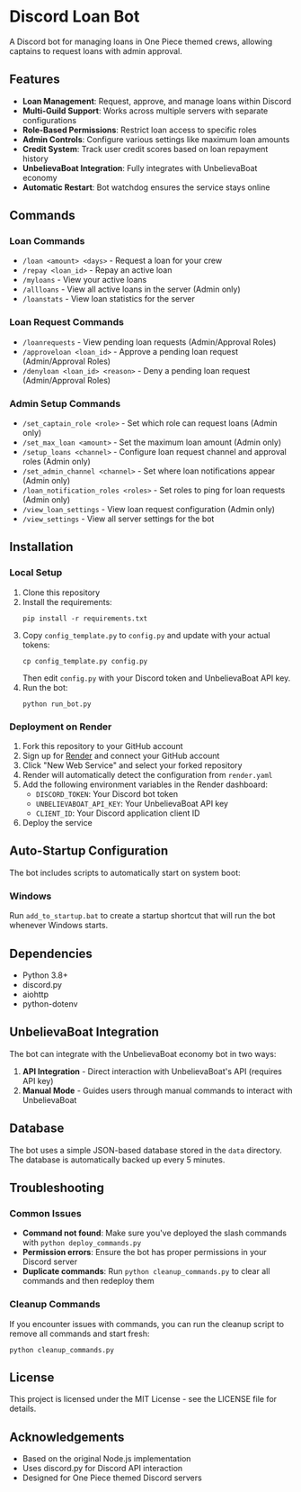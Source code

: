 # Discord Loan Bot

A Discord bot for managing loans in One Piece themed crews, allowing captains to request loans with admin approval.

## Features

- **Loan Management**: Request, approve, and manage loans within Discord
- **Multi-Guild Support**: Works across multiple servers with separate configurations
- **Role-Based Permissions**: Restrict loan access to specific roles
- **Admin Controls**: Configure various settings like maximum loan amounts
- **Credit System**: Track user credit scores based on loan repayment history
- **UnbelievaBoat Integration**: Fully integrates with UnbelievaBoat economy
- **Automatic Restart**: Bot watchdog ensures the service stays online

## Commands

### Loan Commands
- `/loan <amount> <days>` - Request a loan for your crew
- `/repay <loan_id>` - Repay an active loan
- `/myloans` - View your active loans
- `/allloans` - View all active loans in the server (Admin only)
- `/loanstats` - View loan statistics for the server

### Loan Request Commands
- `/loanrequests` - View pending loan requests (Admin/Approval Roles)
- `/approveloan <loan_id>` - Approve a pending loan request (Admin/Approval Roles)
- `/denyloan <loan_id> <reason>` - Deny a pending loan request (Admin/Approval Roles)

### Admin Setup Commands
- `/set_captain_role <role>` - Set which role can request loans (Admin only)
- `/set_max_loan <amount>` - Set the maximum loan amount (Admin only)
- `/setup_loans <channel>` - Configure loan request channel and approval roles (Admin only)
- `/set_admin_channel <channel>` - Set where loan notifications appear (Admin only)
- `/loan_notification_roles <roles>` - Set roles to ping for loan requests (Admin only)
- `/view_loan_settings` - View loan request configuration (Admin only)
- `/view_settings` - View all server settings for the bot

## Installation

### Local Setup
1. Clone this repository
2. Install the requirements:
   ```
   pip install -r requirements.txt
   ```
3. Copy `config_template.py` to `config.py` and update with your actual tokens:
   ```
   cp config_template.py config.py
   ```
   Then edit `config.py` with your Discord token and UnbelievaBoat API key.
4. Run the bot:
   ```
   python run_bot.py
   ```

### Deployment on Render
1. Fork this repository to your GitHub account
2. Sign up for [Render](https://render.com) and connect your GitHub account
3. Click "New Web Service" and select your forked repository
4. Render will automatically detect the configuration from `render.yaml`
5. Add the following environment variables in the Render dashboard:
   - `DISCORD_TOKEN`: Your Discord bot token
   - `UNBELIEVABOAT_API_KEY`: Your UnbelievaBoat API key
   - `CLIENT_ID`: Your Discord application client ID
6. Deploy the service

## Auto-Startup Configuration

The bot includes scripts to automatically start on system boot:

### Windows
Run `add_to_startup.bat` to create a startup shortcut that will run the bot whenever Windows starts.

## Dependencies

- Python 3.8+
- discord.py
- aiohttp
- python-dotenv

## UnbelievaBoat Integration

The bot can integrate with the UnbelievaBoat economy bot in two ways:

1. **API Integration** - Direct interaction with UnbelievaBoat's API (requires API key)
2. **Manual Mode** - Guides users through manual commands to interact with UnbelievaBoat

## Database

The bot uses a simple JSON-based database stored in the `data` directory. The database is automatically backed up every 5 minutes.

## Troubleshooting

### Common Issues

- **Command not found**: Make sure you've deployed the slash commands with `python deploy_commands.py`
- **Permission errors**: Ensure the bot has proper permissions in your Discord server
- **Duplicate commands**: Run `python cleanup_commands.py` to clear all commands and then redeploy them

### Cleanup Commands

If you encounter issues with commands, you can run the cleanup script to remove all commands and start fresh:

```
python cleanup_commands.py
```

## License

This project is licensed under the MIT License - see the LICENSE file for details.

## Acknowledgements

- Based on the original Node.js implementation
- Uses discord.py for Discord API interaction
- Designed for One Piece themed Discord servers 